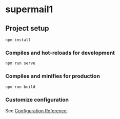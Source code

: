 # supermail1

<!-- 拿到git代码//git clone https://github.com/Adnimistrate/supermail.git -->
<!-- git add . -->
## Project setup
```
npm install
```

### Compiles and hot-reloads for development
```
npm run serve
```

### Compiles and minifies for production
```
npm run build
```

### Customize configuration
See [Configuration Reference](https://cli.vuejs.org/config/).
